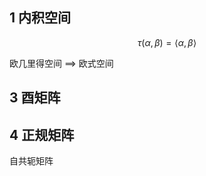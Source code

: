 ## 1 内积空间

$$
\tau \left( \alpha ,\beta \right) =\left< \alpha ,\beta \right> 
$$

欧几里得空间 ==> 欧式空间


## 3 酉矩阵

## 4 正规矩阵


自共轭矩阵
